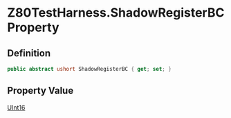 # Z80TestHarness.ShadowRegisterBC Property
## Definition

```c#
public abstract ushort ShadowRegisterBC { get; set; }
```

## Property Value

[UInt16](https://learn.microsoft.com/en-gb/dotnet/api/System.UInt16)
